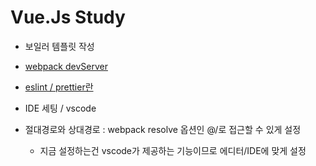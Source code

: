 # Vue.Js Study
- 보일러 템플릿 작성

- [webpack devServer](https://joshua1988.github.io/webpack-guide/devtools/webpack-dev-server.html)

- [eslint / prettier란](https://joshua1988.github.io/web-development/vuejs/boost-productivity/)

- IDE 세팅 / vscode 

- 절대경로와 상대경로 : webpack resolve 옵션인 @/로 접근할 수 있게 설정
  - 지금 설정하는건 vscode가 제공하는 기능이므로 에디터/IDE에 맞게 설정